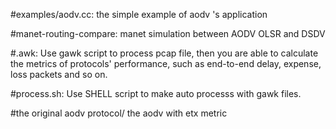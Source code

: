 #examples/aodv.cc:    the simple example of aodv 's application

#manet-routing-compare:    manet simulation between AODV OLSR and DSDV

#.awk:    Use gawk script to process pcap file, then you are able to calculate the metrics of protocols' performance, such as end-to-end delay, expense, loss packets and so on.

#process.sh:     Use SHELL script to make auto processs with gawk files.

#the original aodv protocol/ the aodv with etx metric
